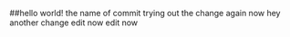 ##hello world!
the name of commit
trying out the change
again
now
hey
another change
edit now
edit
now
